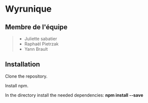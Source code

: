 # Wyrunique

## Membre de l'équipe
 > - Juliette sabatier
 > - Raphaël Pietrzak
 > - Yann Brault

## Installation
Clone the repository.

Install npm.

In the directory install the needed dependencies: **npm install --save**
